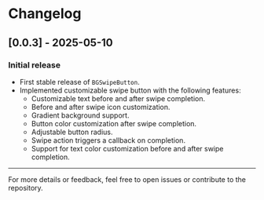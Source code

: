 # Changelog

## [0.0.3] - 2025-05-10
### Initial release
- First stable release of `BGSwipeButton`.
- Implemented customizable swipe button with the following features:
    - Customizable text before and after swipe completion.
    - Before and after swipe icon customization.
    - Gradient background support.
    - Button color customization after swipe completion.
    - Adjustable button radius.
    - Swipe action triggers a callback on completion.
    - Support for text color customization before and after swipe completion.

---

For more details or feedback, feel free to open issues or contribute to the repository.
